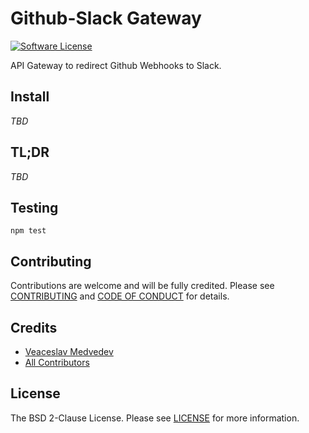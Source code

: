 # Github-Slack Gateway

[![Software License][ico-license]][link-license]

API Gateway to redirect Github Webhooks to Slack.

## Install

_TBD_

## TL;DR
   
_TBD_

## Testing

```shell
npm test
```

## Contributing

Contributions are welcome and will be fully credited. Please see [CONTRIBUTING](CONTRIBUTING.md) and [CODE OF CONDUCT](CODE_OF_CONDUCT.md) for details.

## Credits

- [Veaceslav Medvedev](https://github.com/slavcodev)
- [All Contributors](../../contributors)

## License

The BSD 2-Clause License. Please see [LICENSE][link-license] for more information.

[ico-license]: https://img.shields.io/badge/License-BSD%202--Clause-blue.svg?style=flat-square

[link-license]: LICENSE
